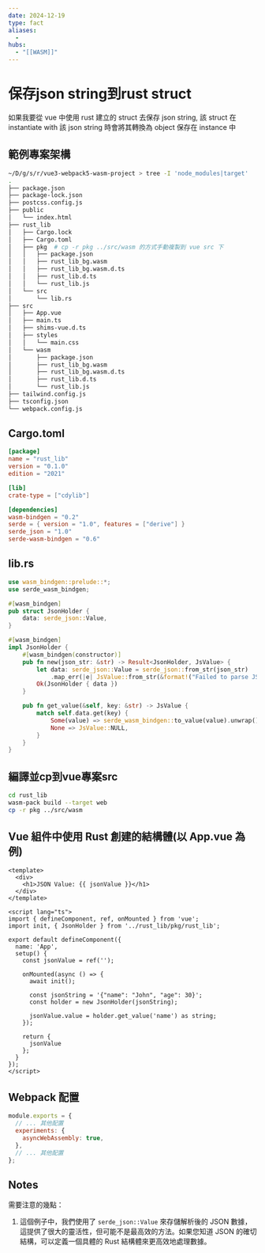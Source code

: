 ```yaml
---
date: 2024-12-19
type: fact
aliases:
  -
hubs:
  - "[[WASM]]"
---
```


# 保存json string到rust struct

如果我要從 vue 中使用 rust 建立的 struct 去保存 json string, 該 struct 在 instantiate with 該 json string 時會將其轉換為 object 保存在 instance 中


## 範例專案架構

```bash
~/D/g/s/r/vue3-webpack5-wasm-project > tree -I 'node_modules|target'
.
├── package.json
├── package-lock.json
├── postcss.config.js
├── public
│   └── index.html
├── rust_lib
│   ├── Cargo.lock
│   ├── Cargo.toml
│   ├── pkg  # cp -r pkg ../src/wasm 的方式手動複製到 vue src 下
│   │   ├── package.json
│   │   ├── rust_lib_bg.wasm
│   │   ├── rust_lib_bg.wasm.d.ts
│   │   ├── rust_lib.d.ts
│   │   └── rust_lib.js
│   └── src
│       └── lib.rs
├── src
│   ├── App.vue
│   ├── main.ts
│   ├── shims-vue.d.ts
│   ├── styles
│   │   └── main.css
│   └── wasm
│       ├── package.json
│       ├── rust_lib_bg.wasm
│       ├── rust_lib_bg.wasm.d.ts
│       ├── rust_lib.d.ts
│       └── rust_lib.js
├── tailwind.config.js
├── tsconfig.json
└── webpack.config.js
```

## Cargo.toml

```toml
[package]
name = "rust_lib"
version = "0.1.0"
edition = "2021"

[lib]
crate-type = ["cdylib"]

[dependencies]
wasm-bindgen = "0.2"
serde = { version = "1.0", features = ["derive"] }
serde_json = "1.0"
serde-wasm-bindgen = "0.6"

```

## lib.rs

```rust
use wasm_bindgen::prelude::*;
use serde_wasm_bindgen;

#[wasm_bindgen]
pub struct JsonHolder {
    data: serde_json::Value,
}

#[wasm_bindgen]
impl JsonHolder {
    #[wasm_bindgen(constructor)]
    pub fn new(json_str: &str) -> Result<JsonHolder, JsValue> {
        let data: serde_json::Value = serde_json::from_str(json_str)
            .map_err(|e| JsValue::from_str(&format!("Failed to parse JSON: {}", e)))?;
        Ok(JsonHolder { data })
    }

    pub fn get_value(&self, key: &str) -> JsValue {
        match self.data.get(key) {
            Some(value) => serde_wasm_bindgen::to_value(value).unwrap(),
            None => JsValue::NULL,
        }
    }
}
```

## 編譯並cp到vue專案src

```bash
cd rust_lib
wasm-pack build --target web
cp -r pkg ../src/wasm
```

## Vue 組件中使用 Rust 創建的結構體(以 App.vue 為例)

```vue
<template>
  <div>
    <h1>JSON Value: {{ jsonValue }}</h1>
  </div>
</template>

<script lang="ts">
import { defineComponent, ref, onMounted } from 'vue';
import init, { JsonHolder } from '../rust_lib/pkg/rust_lib';

export default defineComponent({
  name: 'App',
  setup() {
    const jsonValue = ref('');

    onMounted(async () => {
      await init();
      
      const jsonString = '{"name": "John", "age": 30}';
      const holder = new JsonHolder(jsonString);
      
      jsonValue.value = holder.get_value('name') as string;
    });

    return {
      jsonValue
    };
  }
});
</script>
```

## Webpack 配置

```javascript
module.exports = {
  // ... 其他配置
  experiments: {
    asyncWebAssembly: true,
  },
  // ... 其他配置
};
```


## Notes

需要注意的幾點：

1. 這個例子中，我們使用了 `serde_json::Value` 來存儲解析後的 JSON 數據，這提供了很大的靈活性，但可能不是最高效的方法。如果您知道 JSON 的確切結構，可以定義一個具體的 Rust 結構體來更高效地處理數據。

